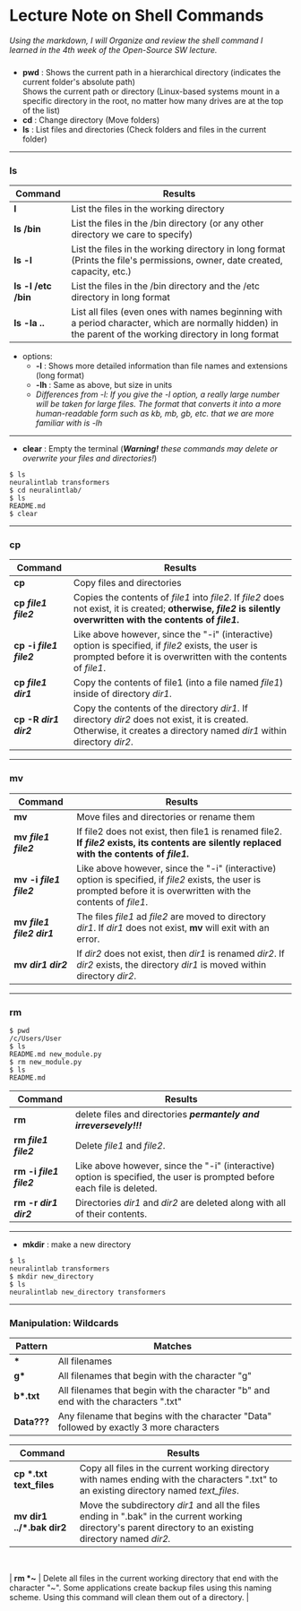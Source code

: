 # Lecture Note on Shell Commands
*Using the markdown, I will Organize and review the shell command I learned in the 4th week of the Open-Source SW lecture.*
<br>

### 
- **pwd** : Shows the current path in a hierarchical directory (indicates the current folder's absolute path)  
Shows the current path or directory (Linux-based systems mount in a specific directory in the root, no matter how many drives are at the top of the list)
- **cd** : Change directory (Move folders)
- **ls** : List files and directories (Check folders and files in the current folder)

---
### ls

| Command | Results |
| --- | --- |
| **l** | List the files in the working directory |
| **ls /bin** | List the files in the /bin directory (or any other directory we care to specify) |
| **ls -l** | List the files in the working directory in long format (Prints the file's permissions, owner, date created, capacity, etc.) |
| **ls -l /etc /bin** | List the files in the /bin directory and the /etc directory in long format |
| **ls -la ..** | List all files (even ones with names beginning with a period character, which are normally hidden) in the parent of the working directory in long format |

- options:
    - **-l** : Shows more detailed information than file names and extensions (long format)
    - **-lh** : Same as above, but size in units
    - *Differences from -l: If you give the -l option, a really large number will be taken for large files. The format that converts it into a more human-readable form such as kb, mb, gb, etc. that we are more familiar with is -lh*

---

- **clear** : Empty the terminal (***Warning!*** *these commands may delete or overwrite your files and directories!*)
```
$ ls
neuralintlab transformers
$ cd neuralintlab/
$ ls
README.md
$ clear
```

---
### cp

| Command | Results |
| --- | --- |
| **cp** | Copy files and directories |
| **cp *file1* *file2*** | Copies the contents of *file1* into *file2*. If *file2* does not exist, it is created; **otherwise, *file2* is silently overwritten with the contents of *file1*.** |
| **cp -i *file1* *file2*** | Like above however, since the "-i" (interactive) option is specified, if *file2* exists, the user is prompted before it is overwritten with the contents of *file1*. |
| **cp *file1* *dir1*** | Copy the contents of file1 (into a file named *file1*) inside of directory *dir1*. |
| **cp -R *dir1* *dir2*** | Copy the contents of the directory *dir1*. If directory *dir2* does not exist, it is created. Otherwise, it creates a directory named *dir1* within directory *dir2*. |

---
### mv

| Command | Results |
| --- | --- |
| **mv** | Move files and directories or rename them |
| **mv *file1* *file2*** | If file2 does not exist, then file1 is renamed file2. **If *file2* exists, its contents are silently replaced with the contents of *file1.*** |
| **mv -i *file1* *file2*** | Like above however, since the "-i" (interactive) option is specified, if *file2* exists, the user is prompted before it is overwritten with the contents of *file1*. |
| **mv *file1* *file2* *dir1*** | The files *file1* ad *file2* are moved to directory *dir1*. If *dir1* does not exist, **mv** will exit with an error. |
| **mv *dir1* *dir2*** | If *dir2* does not exist, then *dir1* is renamed *dir2*. If *dir2* exists, the directory *dir1* is moved within directory *dir2*. |  

---
### rm
```
$ pwd
/c/Users/User
$ ls
README.md new_module.py
$ rm new_module.py
$ ls
README.md
```
| Command | Results |
| --- | --- |
| **rm** | delete files and directories ***permantely and irreversevely!!!*** |
| **rm *file1* *file2*** | Delete *file1* and *file2*. |
| **rm -i *file1* *file2*** | Like above however, since the "-i" (interactive) option is specified, the user is prompted before each file is deleted. |
| **rm -r *dir1* *dir2*** | Directories *dir1* and *dir2* are deleted along with all of their contents. |

---

- **mkdir** : make a new directory
```
$ ls
neuralintlab transformers
$ mkdir new_directory
$ ls
neuralintlab new_directory transformers
```

---
### Manipulation: Wildcards

| Pattern | Matches |
| --- | --- |
| **\*** | All filenames |
| **g\*** | All filenames that begin with the character "g" |
| **b\*.txt** | All filenames that begin with the character "b" and end with the characters ".txt" |
| **Data???** | Any filename that begins with the character "Data" followed by exactly 3 more characters |

| Command | Results |
| --- | --- |
| **cp \*.txt text_files** | Copy all files in the current working directory with names ending with the characters ".txt" to an existing directory named *text_files*. |
| **mv dir1 ../*.bak dir2** | Move the subdirectory *dir1* and all the files ending in ".bak" in the current working directory's parent directory to an existing directory named *dir2.* |
<br>

| **rm \*~** | Delete all files in the current working directory that end with the character "~". Some applications create backup files using this naming scheme. Using this command will clean them out of a directory. |
